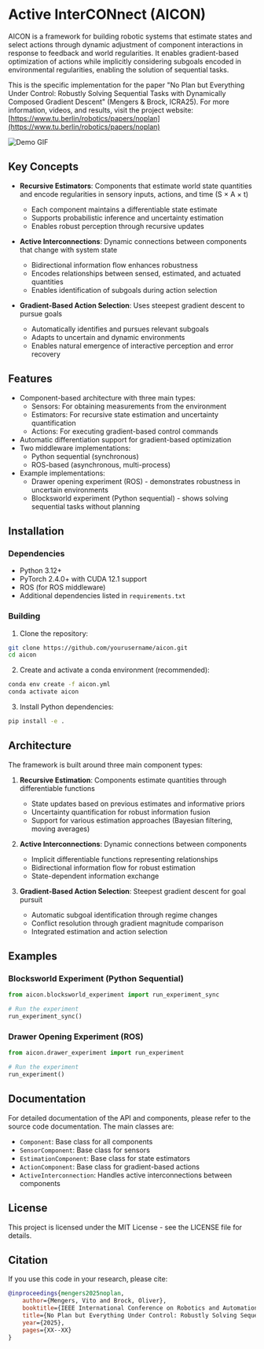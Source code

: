 # Active InterCONnect (AICON)

AICON is a framework for building robotic systems that estimate states and select actions through dynamic adjustment of component interactions in response to feedback and world regularities. It enables gradient-based optimization of actions while implicitly considering subgoals encoded in environmental regularities, enabling the solution of sequential tasks.

This is the specific implementation for the paper "No Plan but Everything Under Control: Robustly Solving Sequential Tasks with Dynamically Composed Gradient Descent" (Mengers & Brock, ICRA25). For more information, videos, and results, visit the project website: [https://www.tu.berlin/robotics/papers/noplan](https://www.tu.berlin/robotics/papers/noplan)

![Demo GIF](assets/demo.gif)

## Key Concepts

- **Recursive Estimators**: Components that estimate world state quantities and encode regularities in sensory inputs, actions, and time (S × A × t)
  - Each component maintains a differentiable state estimate
  - Supports probabilistic inference and uncertainty estimation
  - Enables robust perception through recursive updates

- **Active Interconnections**: Dynamic connections between components that change with system state
  - Bidirectional information flow enhances robustness
  - Encodes relationships between sensed, estimated, and actuated quantities
  - Enables identification of subgoals during action selection

- **Gradient-Based Action Selection**: Uses steepest gradient descent to pursue goals
  - Automatically identifies and pursues relevant subgoals
  - Adapts to uncertain and dynamic environments
  - Enables natural emergence of interactive perception and error recovery

## Features

- Component-based architecture with three main types:
  - Sensors: For obtaining measurements from the environment
  - Estimators: For recursive state estimation and uncertainty quantification
  - Actions: For executing gradient-based control commands
- Automatic differentiation support for gradient-based optimization
- Two middleware implementations:
  - Python sequential (synchronous)
  - ROS-based (asynchronous, multi-process)
- Example implementations:
  - Drawer opening experiment (ROS) - demonstrates robustness in uncertain environments
  - Blocksworld experiment (Python sequential) - shows solving sequential tasks without planning

## Installation

### Dependencies

- Python 3.12+
- PyTorch 2.4.0+ with CUDA 12.1 support
- ROS (for ROS middleware)
- Additional dependencies listed in `requirements.txt`

### Building

1. Clone the repository:
```bash
git clone https://github.com/yourusername/aicon.git
cd aicon
```

2. Create and activate a conda environment (recommended):
```bash
conda env create -f aicon.yml
conda activate aicon
```

3. Install Python dependencies:
```bash
pip install -e .
```

## Architecture

The framework is built around three main component types:

1. **Recursive Estimation**: Components estimate quantities through differentiable functions
   - State updates based on previous estimates and informative priors
   - Uncertainty quantification for robust information fusion
   - Support for various estimation approaches (Bayesian filtering, moving averages)

2. **Active Interconnections**: Dynamic connections between components
   - Implicit differentiable functions representing relationships
   - Bidirectional information flow for robust estimation
   - State-dependent information exchange

3. **Gradient-Based Action Selection**: Steepest gradient descent for goal pursuit
   - Automatic subgoal identification through regime changes
   - Conflict resolution through gradient magnitude comparison
   - Integrated estimation and action selection

## Examples

### Blocksworld Experiment (Python Sequential)

```python
from aicon.blocksworld_experiment import run_experiment_sync

# Run the experiment
run_experiment_sync()
```

### Drawer Opening Experiment (ROS)

```python
from aicon.drawer_experiment import run_experiment

# Run the experiment
run_experiment()
```

## Documentation

For detailed documentation of the API and components, please refer to the source code documentation. The main classes are:

- `Component`: Base class for all components
- `SensorComponent`: Base class for sensors
- `EstimationComponent`: Base class for state estimators
- `ActionComponent`: Base class for gradient-based actions
- `ActiveInterconnection`: Handles active interconnections between components

## License

This project is licensed under the MIT License - see the LICENSE file for details.

## Citation

If you use this code in your research, please cite:

```bibtex
@inproceedings{mengers2025noplan,
	author={Mengers, Vito and Brock, Oliver},
	booktitle={IEEE International Conference on Robotics and Automation (ICRA)}, 
	title={No Plan but Everything Under Control: Robustly Solving Sequential Tasks with Dynamically Composed Gradient Descent}, 
	year={2025},
	pages={XX--XX}
}
```